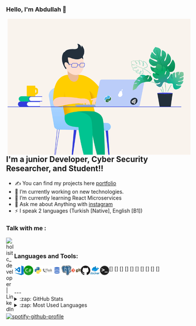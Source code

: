 ### Hello, I'm Abdullah  👋

 <img align="right" alt="GIF" src="https://github.com/abdullahcicekli/abdullahcicekli/blob/main/python-2.gif?raw=true" width="500" height="370" />


## I'm a junior Developer, Cyber Security Researcher, and Student!!
- ✍ You can find my projects here [portfolio]
- 🔭 I’m currently working on new technologies.
- 🌱 I’m currently learning React Microservices
- 💬 Ask me about Anything with [instagram]
- ⚡ I speak 2 languages (Turkish [Native], English [B1])


### Talk with me :
[<img align="left" alt="holisitc_developer | LinkedIn" width="22px" src="https://cdn.jsdelivr.net/npm/simple-icons@v3/icons/linkedin.svg" />][linkedin]

<br />

### Languages and Tools:
[<img align="left" alt="Visual Studio Code" width="26px" src="https://raw.githubusercontent.com/github/explore/80688e429a7d4ef2fca1e82350fe8e3517d3494d/topics/visual-studio-code/visual-studio-code.png" />]
[<img align="left" alt="CSharp" width="26px" src="https://raw.githubusercontent.com/github/explore/80688e429a7d4ef2fca1e82350fe8e3517d3494d/topics/csharp/csharp.png" />]
[<img align="left" alt="python" width="26px" src="https://raw.githubusercontent.com/github/explore/80688e429a7d4ef2fca1e82350fe8e3517d3494d/topics/python/python.png" />]
[<img align="left" alt="flask" width="26px" src="https://raw.githubusercontent.com/github/explore/80688e429a7d4ef2fca1e82350fe8e3517d3494d/topics/flask/flask.png" />]
[<img align="left" alt="SQL" width="26px" src="https://raw.githubusercontent.com/github/explore/80688e429a7d4ef2fca1e82350fe8e3517d3494d/topics/sql/sql.png" />]
[<img align="left" alt="postgreSQL" width="26px" src="https://raw.githubusercontent.com/github/explore/80688e429a7d4ef2fca1e82350fe8e3517d3494d/topics/postgresql/postgresql.png" />]
[<img align="left" alt="Git" width="26px" src="https://raw.githubusercontent.com/github/explore/80688e429a7d4ef2fca1e82350fe8e3517d3494d/topics/git/git.png" />]
[<img align="left" alt="GitHub" width="26px" src="https://raw.githubusercontent.com/github/explore/78df643247d429f6cc873026c0622819ad797942/topics/github/github.png" />]
[<img align="left" alt="Docker" width="26px" src="https://raw.githubusercontent.com/github/explore/80688e429a7d4ef2fca1e82350fe8e3517d3494d/topics/docker/docker.png" />]
[<img align="left" alt="Terminal" width="26px" src="https://raw.githubusercontent.com/github/explore/80688e429a7d4ef2fca1e82350fe8e3517d3494d/topics/terminal/terminal.png" />]


<br />
<br />
---

<details>
  <summary>:zap: GitHub Stats</summary>

  <img align="left" alt="Abdullah's GitHub Stats" src="https://github-readme-stats.vercel.app/api?username=abdullahcicekli&show_icons=true&hide_border=true" />

</details>

<details>
  <summary>:zap: Most Used Languages</summary>

<img align="left" alt="Abdullah's GitHub Top Languages" src="https://github-readme-stats.vercel.app/api/top-langs/?username=abdullahcicekli" />

</details>

[![spotify-github-profile](https://spotify-github-profile.vercel.app/api/view?uid=jjwcyncoe4hcpxqhr5068w40c&cover_image=true&theme=default)](https://github.com/kittinan/spotify-github-profile)

[instagram]: https://www.instagram.com/cicekli_abdullah/
[linkedin]: https://www.linkedin.com/in/cicekliabdullah/
[portfolio]: https://github.com/abdullahcicekli
